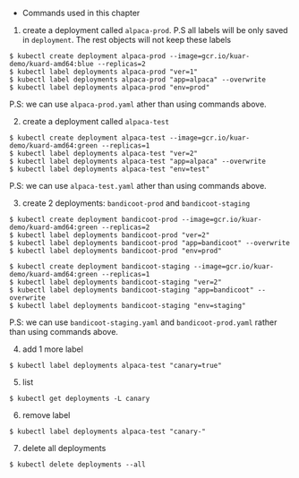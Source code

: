 - Commands used in this chapter

1. create a deployment called `alpaca-prod`. P.S all labels will be only saved in `deployment`.  The rest objects will not keep these labels

```
$ kubectl create deployment alpaca-prod --image=gcr.io/kuar-demo/kuard-amd64:blue --replicas=2 
$ kubectl label deployments alpaca-prod "ver=1"
$ kubectl label deployments alpaca-prod "app=alpaca" --overwrite
$ kubectl label deployments alpaca-prod "env=prod"
```
P.S: we can use `alpaca-prod.yaml` ather than using commands above.

2. create a deployment called `alpaca-test`

```
$ kubectl create deployment alpaca-test --image=gcr.io/kuar-demo/kuard-amd64:green --replicas=1
$ kubectl label deployments alpaca-test "ver=2"
$ kubectl label deployments alpaca-test "app=alpaca" --overwrite
$ kubectl label deployments alpaca-test "env=test"
```
P.S: we can use `alpaca-test.yaml` ather than using commands above.

3. create 2 deployments: `bandicoot-prod` and `bandicoot-staging`

```
$ kubectl create deployment bandicoot-prod --image=gcr.io/kuar-demo/kuard-amd64:green --replicas=2
$ kubectl label deployments bandicoot-prod "ver=2"
$ kubectl label deployments bandicoot-prod "app=bandicoot" --overwrite
$ kubectl label deployments bandicoot-prod "env=prod"

$ kubectl create deployment bandicoot-staging --image=gcr.io/kuar-demo/kuard-amd64:green --replicas=1
$ kubectl label deployments bandicoot-staging "ver=2"
$ kubectl label deployments bandicoot-staging "app=bandicoot" --overwrite
$ kubectl label deployments bandicoot-staging "env=staging"
```
P.S: we can use `bandicoot-staging.yaml` and `bandicoot-prod.yaml` rather than using commands above.

4. add 1 more label

```
$ kubectl label deployments alpaca-test "canary=true"
```

5. list

```
$ kubectl get deployments -L canary
```

6. remove label

```
$ kubectl label deployments alpaca-test "canary-"
```

7. delete all deployments

```
$ kubectl delete deployments --all
```
